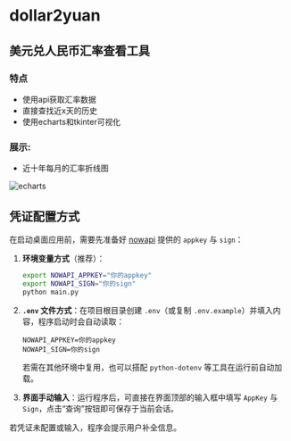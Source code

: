 # dollar2yuan
## 美元兑人民币汇率查看工具
### 特点
- 使用api获取汇率数据
- 直接查找近x天的历史
- 使用echarts和tkinter可视化
### 展示:
- 近十年每月的汇率折线图

![echarts](https://github.com/amazing-fish/dollar2yuan/assets/71763696/464fbc31-24d7-4bba-9122-b0b00fe96327)

## 凭证配置方式

在启动桌面应用前，需要先准备好 [nowapi](https://www.nowapi.com/api/finance.rate_history) 提供的 `appkey` 与 `sign`：

1. **环境变量方式**（推荐）：

   ```bash
   export NOWAPI_APPKEY="你的appkey"
   export NOWAPI_SIGN="你的sign"
   python main.py
   ```

2. **`.env` 文件方式**：在项目根目录创建 `.env`（或复制 `.env.example`）并填入内容，程序启动时会自动读取：

   ```env
   NOWAPI_APPKEY=你的appkey
   NOWAPI_SIGN=你的sign
   ```

   若需在其他环境中复用，也可以搭配 `python-dotenv` 等工具在运行前自动加载。

3. **界面手动输入**：运行程序后，可直接在界面顶部的输入框中填写 `AppKey` 与 `Sign`，点击“查询”按钮即可保存于当前会话。

若凭证未配置或输入，程序会提示用户补全信息。
